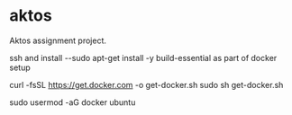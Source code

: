 # aktos

Aktos assignment project.

ssh and install --sudo apt-get install -y build-essential as part of docker setup

curl -fsSL https://get.docker.com -o get-docker.sh
sudo sh get-docker.sh

sudo usermod -aG docker ubuntu
